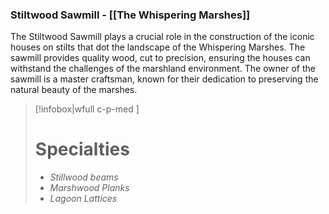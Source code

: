 ### Stiltwood Sawmill - [[The Whispering Marshes]]

The Stiltwood Sawmill plays a crucial role in the construction of the iconic houses on stilts that dot the landscape of the Whispering Marshes. The sawmill provides quality wood, cut to precision, ensuring the houses can withstand the challenges of the marshland environment. The owner of the sawmill is a master craftsman, known for their dedication to preserving the natural beauty of the marshes.

> [!infobox|wfull  c-p-med ]
>   # Specialties
>   - *Stillwood beams*
>   - *Marshwood Planks*
>   - *Lagoon Lattices* 
